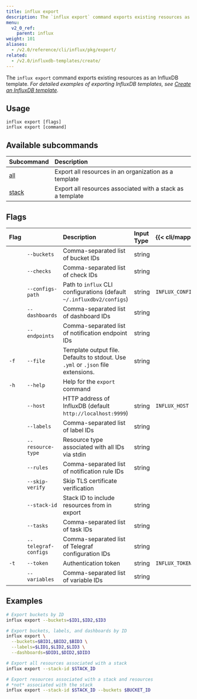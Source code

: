 ```yaml
---
title: influx export
description: The `influx export` command exports existing resources as an InfluxDB template.
menu:
  v2_0_ref:
    parent: influx
weight: 101
aliases:
  - /v2.0/reference/cli/influx/pkg/export/
related:
  - /v2.0/influxdb-templates/create/
---
```


The `influx export` command exports existing resources as an InfluxDB template.
_For detailed examples of exporting InfluxDB templates, see
[Create an InfluxDB template](/v2.0/influxdb-templates/create/)._

## Usage
```
influx export [flags]
influx export [command]
```

## Available subcommands
| Subcommand                                        | Description                                                |
|:----------                                        |:-----------                                                |
| [all](/v2.0/reference/cli/influx/export/all/)     | Export all resources in an organization as a template      |
| [stack](/v2.0/reference/cli/influx/export/stack/) | Export all resources associated with a stack as a template |

## Flags

| Flag |                      | Description                                                                      | Input Type | {{< cli/mapped >}}   |
|:---- |:---                  |:-----------                                                                      |:---------- |:------------------   |
|      | `--buckets`          | Comma-separated list of bucket IDs                                               | string     |                      |
|      | `--checks`           | Comma-separated list of check IDs                                                | string     |                      |
|      | `--configs-path`     | Path to `influx` CLI configurations (default `~/.influxdbv2/configs`)            | string     |`INFLUX_CONFIGS_PATH` |
|      | `--dashboards`       | Comma-separated list of dashboard IDs                                            | string     |                      |
|      | `--endpoints`        | Comma-separated list of notification endpoint IDs                                | string     |                      |
| `-f` | `--file`             | Template output file. Defaults to stdout. Use `.yml` or `.json` file extensions. | string     |                      |
| `-h` | `--help`             | Help for the `export` command                                                    |            |                      |
|      | `--host`             | HTTP address of InfluxDB (default `http://localhost:9999`)                       | string     | `INFLUX_HOST`        |
|      | `--labels`           | Comma-separated list of label IDs                                                | string     |                      |
|      | `--resource-type`    | Resource type associated with all IDs via stdin                                  | string     |                      |
|      | `--rules`            | Comma-separated list of notification rule IDs                                    | string     |                      |
|      | `--skip-verify`      | Skip TLS certificate verification                                                |            |                      |
|      | `--stack-id`         | Stack ID to include resources from in export                                     | string     |                      |
|      | `--tasks`            | Comma-separated list of task IDs                                                 | string     |                      |
|      | `--telegraf-configs` | Comma-separated list of Telegraf configuration IDs                               | string     |                      |
| `-t` | `--token`            | Authentication token                                                             | string     | `INFLUX_TOKEN`       |
|      | `--variables`        | Comma-separated list of variable IDs                                             | string     |                      |

## Examples
```sh
# Export buckets by ID
influx export --buckets=$ID1,$ID2,$ID3

# Export buckets, labels, and dashboards by ID
influx export \
  --buckets=$BID1,$BID2,$BID3 \
  --labels=$LID1,$LID2,$LID3 \
  --dashboards=$DID1,$DID2,$DID3

# Export all resources associated with a stack
influx export --stack-id $STACK_ID

# Export resources associated with a stack and resources
# *not* associated with the stack
influx export --stack-id $STACK_ID --buckets $BUCKET_ID
```
